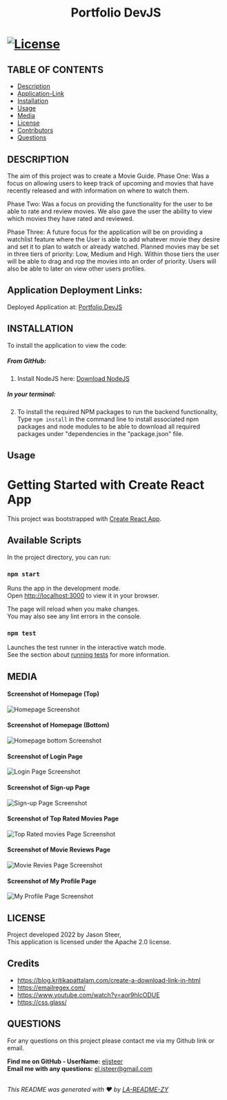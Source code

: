   <h1 align="center">Portfolio DevJS<h1>

  [![License](https://img.shields.io/badge/License-Apache_2.0-blue.svg)](https://opensource.org/licenses/Apache-2.0)

  ## TABLE OF CONTENTS
  - [Description](#description)
  - [Application-Link](#application-deployment-links)
  - [Installation](#Installation)
  - [Usage](#Usage)
  - [Media](#Media)
  - [License](#License)
  - [Contributors](#contributors)
  - [Questions](#Questions)

  ## DESCRIPTION
  The aim of this project was to create a Movie Guide.
  Phase One: Was a focus on allowing users to keep track of upcoming and movies that have recently released and with information on where to watch them.

  Phase Two: Was a focus on providing the functionality for the user to be able to rate and review movies. We also gave the user the ability to view which movies they have rated and reviewed.
  
  Phase Three: A future focus for the application will be on providing a watchlist feature where the User is able to add whatever movie they desire and set it to plan to watch or already watched. Planned movies may be set in three tiers of priority: Low, Medium and High. Within those tiers the user will be able to drag and rop the movies into an order of priority. Users will also be able to later on view other users profiles.
  
  ## Application Deployment Links:

  Deployed Application at: [Portfolio.DevJS](https://eljsteer.github.io/portfolio.devjs)

  ## INSTALLATION
  To install the application to view the code:

  ##### From GitHub:

  1. Install NodeJS here: [Download NodeJS](https://nodejs.org/en/download/)

  ##### In your terminal: <br/>
  2. To install the required NPM packages to run the backend functionality, Type `npm install` in the command line to install associated npm packages and node modules to be able to download all required packages under "dependencies in the "package.json" file.

  ## Usage

  # Getting Started with Create React App

  This project was bootstrapped with [Create React App](https://github.com/facebook/create-react-app).

  ## Available Scripts

  In the project directory, you can run:

  ### `npm start`

  Runs the app in the development mode.\
  Open [http://localhost:3000](http://localhost:3000) to view it in your browser.

  The page will reload when you make changes.\
  You may also see any lint errors in the console.

  ### `npm test`

  Launches the test runner in the interactive watch mode.\
  See the section about [running tests](https://facebook.github.io/create-react-app/docs/running-tests) for more information.

  ## MEDIA
  #### Screenshot of Homepage (Top)
  ![Homepage Screenshot](./public/images/readMe/homepage1_SS.jpg)

  #### Screenshot of Homepage (Bottom)
  ![Homepage bottom Screenshot](./public/images/readMe/homepage2_SS.jpg)

  #### Screenshot of Login Page
  ![Login Page Screenshot](./public/images/readMe/login_SS.jpg)

  #### Screenshot of Sign-up Page
  ![Sign-up Page Screenshot](./public/images/readMe/signup_SS.jpg)

  #### Screenshot of Top Rated Movies Page
  ![Top Rated movies Page Screenshot](./public/images/readMe/top_rated_movies-LoggedIn_SS.jpg)

  #### Screenshot of Movie Reviews Page
  ![Movie Revies Page Screenshot](./public/images/readMe/movie_review-LoggedIn_SS.jpg)

  #### Screenshot of My Profile Page
  ![My Profile Page Screenshot](./public/images/readMe/my_profile_reviewed-LoggedIn_SS.jpg)
  
  ## LICENSE
  Project developed 2022 by Jason Steer,<br />
  This application is licensed under the Apache 2.0 license.
  
  ## Credits
  - https://blog.kritikapattalam.com/create-a-download-link-in-html
  - https://emailregex.com/
  - https://www.youtube.com/watch?v=aor9hlcODUE
  - https://css.glass/

  ## QUESTIONS
  For any questions on this project please contact me via my Github link or email.<br />

  **Find me on GitHub - UserName:** [eljsteer](https://github.com/eljsteer)<br />
  **Email me with any questions:** el.jsteer@gmail.com<br />
  <br />
  
  _This README was generated with ❤️ by [LA-README-ZY](https://github.com/eljsteer/LA-README-ZY)_

